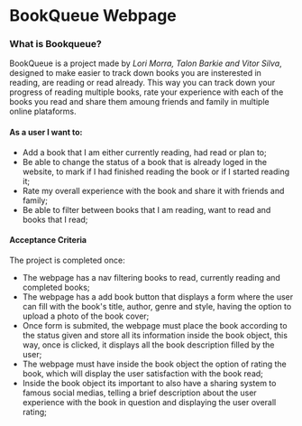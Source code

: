 # BookQueue Webpage
### What is Bookqueue?
BookQueue is a project made by *Lori Morra, Talon Barkie and Vitor Silva*, designed to make easier to track down books you are insterested in reading, are reading or read already. This way you can track down your progress of reading multiple books, rate your experience with each of the books you read and share them amoung friends and family in multiple online plataforms.

#### As a user I want to:
- Add a book that I am either currently reading, had read or plan to;
- Be able to change the status of a book that is already loged in the website, to mark if I had finished reading the book or if I started reading it;
- Rate my overall experience with the book and share it with friends and family;
- Be able to filter between books that I am reading, want to read and books that I read;

#### Acceptance Criteria
The project is completed once:

- The webpage has a nav filtering books to read, currently reading and completed books;
- The webpage has a add book button that displays a form where the user can fill with the book's title, author, genre and style, having the option to upload a photo of the book cover;
- Once form is submited, the webpage must place the book according to the status given and store all its information inside the book object, this way, once is clicked, it displays all the book description filled by the user;
- The webpage must have inside the book object the option of rating the book, which will display the user satisfaction with the book read;
- Inside the book object its important to also have a sharing system to famous social medias, telling a brief description about the user experience with the book in question and displaying the user overall rating;
